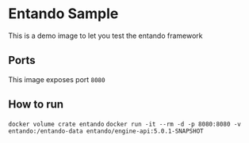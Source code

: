 # Entando Sample

This is a demo image to let you test the entando framework

## Ports

This image exposes port `8080`

## How to run
`docker volume crate entando` 
`docker run -it --rm -d -p 8080:8080 -v entando:/entando-data entando/engine-api:5.0.1-SNAPSHOT`